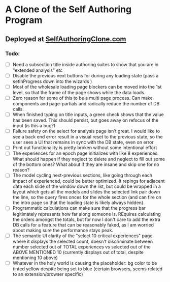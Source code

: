 # A Clone of the Self Authoring Program

## Deployed at [SelfAuthoringClone.com](https://self-authoring-clone.vercel.app)

### Todo:

-   [ ] Need a subsection title inside authoring suites to show that you are in "extended analysis" etc
-   [ ] Disable the previous next buttons for during any loading state (pass a setInProgress down into the wizards )
-   [ ] Most of the wholesale loading page blockers can be moved into the 1st level, so that the frame of the page shows while the data loads.
-   [ ] Zero reason for some of this to be a multi page process. Can make components and page-partials and radically reduce the number of DB calls.
-   [ ] When finished typing on title inputs, a green check shows that the value has been saved. This should persist, but goes away on refocus of the input (is this a bug?)
-   [ ] Failure safety on the select for analysis page isn't great. I would like to see a back end error result in a visual reset to the previous state, so the user sees a UI that remains in sync with the DB state, even on error
-   [ ] Print out functionality is pretty broken without some intentional effort
-   [ ] The experiences for an epoch page initializes with like 8 experiences. What should happen if they neglect to delete and neglect to fill out some of the bottom ones? What about if they are insane and skip one for no reason?
-   [ ] The model cycling next-previous sections, like going through each impact of experienced, could be better optimized. It repings for adjacent data each slide of the window down the list, but could be wrapped in a layout which gets all the models and slides the selected link pair down the line, so the query fires onces for the whole section (and can fire on the intro page so that the loading state is likely always hidden).
-   [ ] Programmatic calculations can make sure that the progress bar legitimately represents how far along someone is. REquires calculating the orders amongst the totals, but for now I don't care to add the extra DB calls for a feature that can be reasonably faked, as I am worried about making sure the performance stays peak.
-   [ ] The semantic UI clarity of the "select 10 critical experiences" page, where it displays the selected count, doesn't discriminate between number selected out of TOTAL experiences vs selected out of the ABOVE MENTIONED 10 (currently displays out of total, despite mentioning 10 above)
-   [ ] Whatever in the holy world is causing the placeholder: bg color to be tinted yellow despite being set to blue (certain browsers, seems related to an extension/browser specific)
